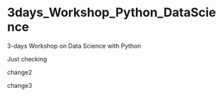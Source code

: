 # 3days_Workshop_Python_DataScience
3-days Workshop on Data Science with Python

Just checking

change2

change3